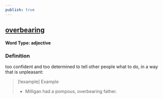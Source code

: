 ```yaml
---
publish: true
---
```

## [overbearing](https://dictionary.cambridge.org/dictionary/english/overbearing)

#### Word Type: adjective
### Definition
too confident and too determined to tell other people what to do, in a way that is unpleasant:

>[!example] Example
> - Milligan had a pompous, overbearing father.
